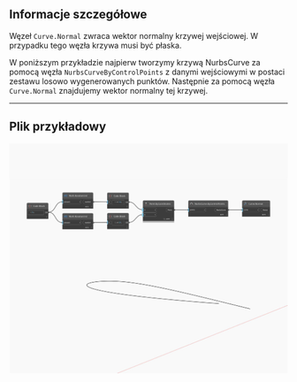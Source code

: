 ## Informacje szczegółowe
Węzeł `Curve.Normal` zwraca wektor normalny krzywej wejściowej. W przypadku tego węzła krzywa musi być płaska.

W poniższym przykładzie najpierw tworzymy krzywą NurbsCurve za pomocą węzła `NurbsCurveByControlPoints` z danymi wejściowymi w postaci zestawu losowo wygenerowanych punktów. Następnie za pomocą węzła `Curve.Normal` znajdujemy wektor normalny tej krzywej.

___
## Plik przykładowy

![Normal](./Autodesk.DesignScript.Geometry.Curve.Normal_img.jpg)

